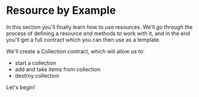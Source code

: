 # Resource by Example

In this section you'll finally learn how to use resources. We'll go through the process of defining a resource and methods to work with it, and in the end you'll get a full contract which you can then use as a template.

We'll create a Collection contract, which will allow us to:

- start a collection
- add and take items from collection
- destroy collection

Let's begin!

<!-- - offer collectibles to other users
- allow using this module with any type -->

<!-- For better understanding of this chapter I recommend you using Move IDE (which has already been presented in [getting started chapter](/introduction/getting-started.md)) and running all of these modules and scripts in it. It will also highlight possible errors and will automatically sync with standard library to verify that you're using correct methods and addresses.

Directory structure for your project would be:

```
modules/
    Collection.move
scripts/
    use_collection.move
.mvconfig.json
```

And recommended configuration in .mvconfig is:

```json
{
    "sender": "0x1",
    "network": "diem"
}
``` -->
